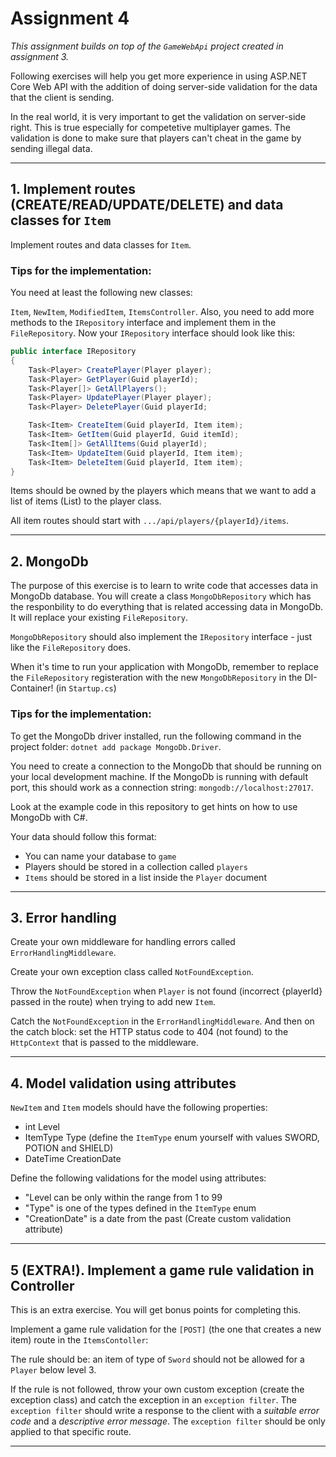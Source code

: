 # Assignment 4

_This assignment builds on top of the `GameWebApi` project created in assignment 3._

Following exercises will help you get more experience in using ASP.NET Core Web API with the addition of doing server-side validation for the data that the client is sending.

In the real world, it is very important to get the validation on server-side right. This is true especially for competetive multiplayer games. The validation is done to make sure that players can't cheat in the game by sending illegal data.

---

## 1. Implement routes (CREATE/READ/UPDATE/DELETE) and data classes for `Item`

Implement routes and data classes for `Item`.

### Tips for the implementation:

You need at least the following new classes:

`Item`, `NewItem`, `ModifiedItem`, `ItemsController`. Also, you need to add more methods to the `IRepository` interface and implement them in the `FileRepository`. Now your `IRepository` interface should look like this:

```C#
public interface IRepository
{
    Task<Player> CreatePlayer(Player player);
    Task<Player> GetPlayer(Guid playerId);
    Task<Player[]> GetAllPlayers();
    Task<Player> UpdatePlayer(Player player);
    Task<Player> DeletePlayer(Guid playerId;

    Task<Item> CreateItem(Guid playerId, Item item);
    Task<Item> GetItem(Guid playerId, Guid itemId);
    Task<Item[]> GetAllItems(Guid playerId);
    Task<Item> UpdateItem(Guid playerId, Item item);
    Task<Item> DeleteItem(Guid playerId, Item item);
}
```

Items should be owned by the players which means that we want to add a list of items (List<Item>) to the player class.

All item routes should start with `.../api/players/{playerId}/items`.

---

## 2. MongoDb

The purpose of this exercise is to learn to write code that accesses data in MongoDb database. You will create a class `MongoDbRepository` which has the responbility to do everything that is related accessing data in MongoDb. It will replace your existing `FileRepository`.

`MongoDbRepository` should also implement the `IRepository` interface - just like the `FileRepository` does.

When it's time to run your application with MongoDb, remember to replace the `FileRepository` registeration with the new `MongoDbRepository` in the DI-Container! (in `Startup.cs`)

### Tips for the implementation:

To get the MongoDb driver installed, run the following command in the project folder: `dotnet add package MongoDb.Driver`.

You need to create a connection to the MongoDb that should be running on your local development machine. If the MongoDb is running with default port, this should work as a connection string: `mongodb://localhost:27017`.

Look at the example code in this repository to get hints on how to use MongoDb with C#.

Your data should follow this format:

- You can name your database to `game`
- Players should be stored in a collection called `players`
- `Items` should be stored in a list inside the `Player` document

---

## 3. Error handling

Create your own middleware for handling errors called `ErrorHandlingMiddleware`.

Create your own exception class called `NotFoundException`.

Throw the `NotFoundException` when `Player` is not found (incorrect {playerId} passed in the route) when trying to add new `Item`.

Catch the `NotFoundException` in the `ErrorHandlingMiddleware`. And then on the catch block: set the HTTP status code to 404 (not found) to the `HttpContext` that is passed to the middleware.

---

## 4. Model validation using attributes

`NewItem` and `Item` models should have the following properties:

- int Level
- ItemType Type (define the `ItemType` enum yourself with values SWORD, POTION and SHIELD)
- DateTime CreationDate

Define the following validations for the model using attributes:

- "Level can be only within the range from 1 to 99
- "Type" is one of the types defined in the `ItemType` enum
- "CreationDate" is a date from the past (Create custom validation attribute)

---

## 5 (EXTRA!). Implement a game rule validation in Controller

This is an extra exercise. You will get bonus points for completing this.

Implement a game rule validation for the `[POST]` (the one that creates a new item) route in the `ItemsContoller`:

The rule should be: an item of type of `Sword` should not be allowed for a `Player` below level 3.

If the rule is not followed, throw your own custom exception (create the exception class) and catch the exception in an `exception filter`. The `exception filter` should write a response to the client with a _suitable error code_ and a _descriptive error message_. The `exception filter` should be only applied to that specific route.

---
